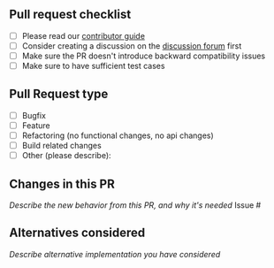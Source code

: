 Pull request checklist
----

- [ ] Please read our [contributor guide](https://github.com/Netflix/dgs-framework/blob/master/CONTRIBUTING.md)
- [ ] Consider creating a discussion on the [discussion forum](https://github.com/Netflix/dgs-framework/discussions)
  first
- [ ] Make sure the PR doesn't introduce backward compatibility issues
- [ ] Make sure to have sufficient test cases

Pull Request type
----

- [ ] Bugfix
- [ ] Feature
- [ ] Refactoring (no functional changes, no api changes)
- [ ] Build related changes
- [ ] Other (please describe):

Changes in this PR
----

_Describe the new behavior from this PR, and why it's needed_
Issue #

Alternatives considered
----

_Describe alternative implementation you have considered_

